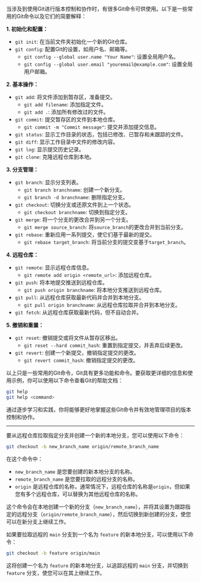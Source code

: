 当涉及到使用Git进行版本控制和协作时，有很多Git命令可供使用。以下是一些常用的Git命令以及它们的简要解释：

**1. 初始化和配置：**
- `git init`: 在当前文件夹初始化一个新的Git仓库。
- `git config`: 配置Git的设置，如用户名、邮箱等。
  - `git config --global user.name "Your Name"`: 设置全局用户名。
  - `git config --global user.email "youremail@example.com"`: 设置全局用户邮箱。

**2. 基本操作：**
- `git add`: 将文件添加到暂存区，准备提交。
  - `git add filename`: 添加指定文件。
  - `git add .`: 添加所有修改过的文件。
- `git commit`: 提交暂存区的文件到本地仓库。
  - `git commit -m "Commit message"`: 提交并添加提交信息。
- `git status`: 显示工作目录的状态，包括已修改、已暂存和未跟踪的文件。
- `git diff`: 显示工作目录中文件的修改内容。
- `git log`: 显示提交历史记录。
- `git clone`: 克隆远程仓库到本地。

**3. 分支管理：**
- `git branch`: 显示分支列表。
  - `git branch branchname`: 创建一个新分支。
  - `git branch -d branchname`: 删除指定分支。
- `git checkout`: 切换分支或还原文件到上一个状态。
  - `git checkout branchname`: 切换到指定分支。
- `git merge`: 将一个分支的更改合并到另一个分支。
  - `git merge source_branch`: 将`source_branch`的更改合并到当前分支。
- `git rebase`: 重新应用一系列提交，使它们基于最新的提交。
  - `git rebase target_branch`: 将当前分支的提交变基于`target_branch`。

**4. 远程仓库：**
- `git remote`: 显示远程仓库信息。
  - `git remote add origin <remote_url>`: 添加远程仓库。
- `git push`: 将本地提交推送到远程仓库。
  - `git push origin branchname`: 将本地分支推送到远程仓库。
- `git pull`: 从远程仓库获取最新代码并合并到本地分支。
  - `git pull origin branchname`: 从远程仓库拉取并合并到本地分支。
- `git fetch`: 从远程仓库获取最新代码，但不自动合并。

**5. 撤销和重置：**
- `git reset`: 撤销提交或将文件从暂存区移出。
  - `git reset --hard commit_hash`: 重置到指定提交，并丢弃后续更改。
- `git revert`: 创建一个新提交，撤销指定提交的更改。
  - `git revert commit_hash`: 撤销指定提交的更改。

以上只是一些常用的Git命令，Git具有更多功能和命令。要获取更详细的信息和使用示例，你可以使用以下命令查看Git的帮助文档：
```sh
git help
git help <command>
```

通过逐步学习和实践，你将能够更好地掌握这些Git命令并有效地管理项目的版本控制和协作。


----------------------------------------------------------------
要从远程仓库拉取指定分支并创建一个新的本地分支，您可以使用以下命令：

```bash
git checkout -b new_branch_name origin/remote_branch_name
```

在这个命令中：

- `new_branch_name` 是您要创建的新本地分支的名称。
- `remote_branch_name` 是您要拉取的远程分支的名称。
- `origin` 是远程仓库的名称，通常情况下，远程仓库的名称是`origin`，但如果您有多个远程仓库，可以替换为其他远程仓库的名称。

这个命令会在本地创建一个新的分支（`new_branch_name`），并将其设置为跟踪指定的远程分支（`origin/remote_branch_name`），然后切换到新创建的分支，使您可以在新分支上继续工作。

如果要拉取远程的 `main` 分支到一个名为 `feature` 的新本地分支，可以使用以下命令：

```bash
git checkout -b feature origin/main
```

这将创建一个名为 `feature` 的新本地分支，以追踪远程的 `main` 分支，并切换到 `feature` 分支，使您可以在其上继续工作。